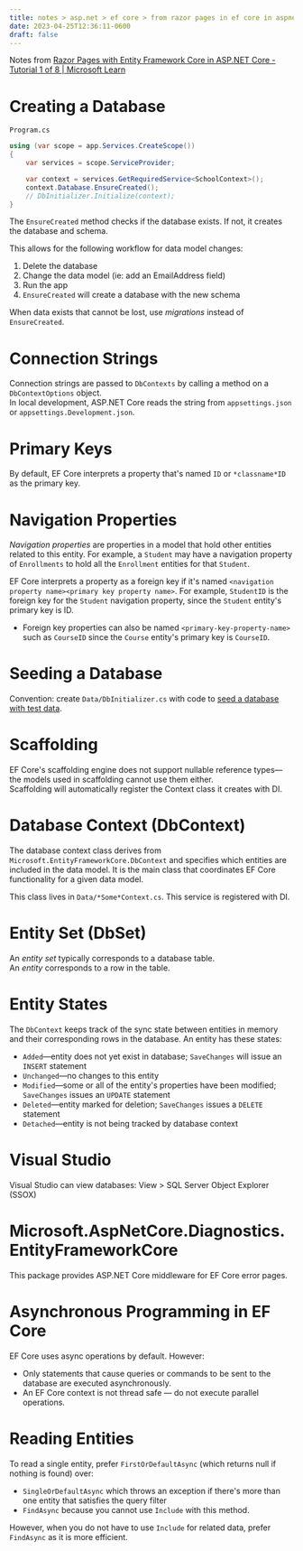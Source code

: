 ```yaml
---
title: notes > asp.net > ef core > from razor pages in ef core in aspnet core
date: 2023-04-25T12:36:11-0600
draft: false
---
```

Notes from [Razor Pages with Entity Framework Core in ASP.NET Core - Tutorial 1 of 8 | Microsoft Learn](https://learn.microsoft.com/en-us/aspnet/core/data/ef-rp/intro?view=aspnetcore-7.0)

# Creating a Database
`Program.cs`  
```cs
using (var scope = app.Services.CreateScope())
{
    var services = scope.ServiceProvider;

    var context = services.GetRequiredService<SchoolContext>();
    context.Database.EnsureCreated();
    // DbInitializer.Initialize(context);
}
```
The `EnsureCreated` method checks if the database exists. If not, it creates the database and schema.

This allows for the following workflow for data model changes:
1.  Delete the database
2.  Change the data model (ie: add an EmailAddress field)
3.  Run the app
4.  `EnsureCreated` will create a database with the new schema

When data exists that cannot be lost, use *migrations* instead of `EnsureCreated`.

# Connection Strings
Connection strings are passed to `DbContexts` by calling a method on a `DbContextOptions` object.  
In local development, ASP.NET Core reads the string from `appsettings.json` or `appsettings.Development.json`.

# Primary Keys
By default, EF Core interprets a property that's named `ID` or `*classname*ID` as the primary key.

# Navigation Properties
*Navigation properties* are properties in a model that hold other entities related to this entity. For example, a `Student` may have a navigation property of `Enrollments` to hold all the `Enrollment` entities for that `Student`.  

EF Core interprets a property as a foreign key if it's named `<navigation property name><primary key property name>`. For example, `StudentID` is the foreign key for the `Student` navigation property, since the `Student` entity's primary key is ID.
- Foreign key properties can also be named `<primary-key-property-name>` such as `CourseID` since the `Course` entity's primary key is `CourseID`.

# Seeding a Database
Convention: create `Data/DbInitializer.cs` with code to [seed a database with test data](https://learn.microsoft.com/en-us/aspnet/core/data/ef-rp/intro?view=aspnetcore-7.0&tabs=visual-studio#seed-the-database).

# Scaffolding
EF Core's scaffolding engine does not support nullable reference types—the models used in scaffolding cannot use them either.  
Scaffolding will automatically register the Context class it creates with DI.

# Database Context (DbContext)
The database context class derives from `Microsoft.EntityFrameworkCore.DbContext` and specifies which entities are included in the data model. It is the main class that coordinates EF Core functionality for a given data model.

This class lives in `Data/*Some*Context.cs`. This service is registered with DI.

# Entity Set (DbSet)
An *entity set* typically corresponds to a database table.  
An *entity* corresponds to a row in the table.

# Entity States
The `DbContext` keeps track of the sync state between entities in memory and their corresponding rows in the database.
An entity has these states:
- `Added`—entity does not yet exist in database; `SaveChanges` will issue an `INSERT` statement
- `Unchanged`—no changes to this entity
- `Modified`—some or all of the entity's properties have been modified; `SaveChanges` issues an `UPDATE` statement
- `Deleted`—entity marked for deletion; `SaveChanges` issues a `DELETE` statement
- `Detached`—entity is not being tracked by database context

# Visual Studio
Visual Studio can view databases: View > SQL Server Object Explorer (SSOX)

# Microsoft.AspNetCore.Diagnostics.EntityFrameworkCore
This package provides ASP.NET Core middleware for EF Core error pages.

# Asynchronous Programming in EF Core
EF Core uses async operations by default. However:
- Only statements that cause queries or commands to be sent to the database are executed asynchronously.
- An EF Core context is not thread safe — do not execute parallel operations.

# Reading Entities
To read a single entity, prefer `FirstOrDefaultAsync` (which returns null if nothing is found) over:
- `SingleOrDefaultAsync` which throws an exception if there's more than one entity that satisfies the query filter
- `FindAsync` because you cannot use `Include` with this method.

However, when you do not have to use `Include` for related data, prefer `FindAsync` as it is more efficient.
